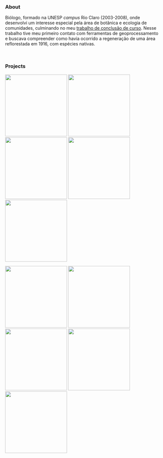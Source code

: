 ### About

Biólogo, formado na UNESP *campus* Rio Claro (2003-2008), onde desenvolvi um interesse especial pela área de botânica e ecologia de comunidades, culminando no meu [trabalho de conclusão de curso](https://drive.google.com/file/d/1LdKG25YGMsrmDcnZtv12TWat4p4LYjPs/view). Nesse trabalho tive meu primeiro contato com ferramentas de geoprocessamento e buscava compreender como havia ocorrido a regeneração de uma área reflorestada em 1916, com espécies nativas.

<br>

### Projects

<img src="https://avatars.githubusercontent.com/u/87649197" width="200" height="200"/>  <img src="https://avatars.githubusercontent.com/u/87655373" width="200" height="200"/>  <img src="https://avatars.githubusercontent.com/u/87656898" width="200" height="200"/> <img src="https://avatars.githubusercontent.com/u/91645398" width="200" height="200"/> <img src="https://avatars.githubusercontent.com/u/87546024" width="200" height="200"/> 

<img src="https://avatars.githubusercontent.com/u/87656185" width="200" height="200"/>  <img src="https://avatars.githubusercontent.com/u/10374538" width="200" height="200"/>  <img src="https://avatars.githubusercontent.com/u/88065401" width="200" height="200"/> <img src="https://avatars.githubusercontent.com/u/89882640" width="200" height="200"/> <img src="https://avatars.githubusercontent.com/u/87530621" width="200" height="200"/>







<!--



**michelmetran/michelmetran** is a ✨ _special_ ✨ repository because its `README.md` (this file) appears on your GitHub profile.

https://towardsdatascience.com/build-a-stunning-readme-for-your-github-profile-9b80434fe5d7

Here are some ideas to get you started:

- 🔭 I’m currently working on ...
- 🌱 I’m currently learning ...
- 👯 I’m looking to collaborate on ...
- 🤔 I’m looking for help with ...
- 💬 Ask me about ...
- 📫 How to reach me: ...
- 😄 Pronouns: ...
- ⚡ Fun fact: ...
👋
-->

<!--
<script type="text/javascript" src="https://platform.linkedin.com/badges/js/profile.js" async defer></script>

<div class="LI-profile-badge"  data-version="v1" data-size="medium" data-locale="pt_BR" data-type="horizontal" data-theme="dark" data-vanity="michelmetran"><a class="LI-simple-link" href='https://br.linkedin.com/in/michelmetran?trk=profile-badge'>Michel Metran</a></div>
-->
